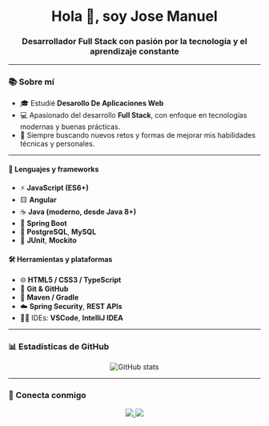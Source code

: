 <h1 align="center">Hola 👋, soy Jose Manuel</h1>
<h3 align="center">Desarrollador Full Stack con pasión por la tecnología y el aprendizaje constante</h3>

---

### 📚 Sobre mí

- 🎓 Estudié **Desarollo De Aplicaciones Web**
- 💻 Apasionado del desarrollo **Full Stack**, con enfoque en tecnologías modernas y buenas prácticas.
- 🚀 Siempre buscando nuevos retos y formas de mejorar mis habilidades técnicas y personales.

---

#### 🧠 Lenguajes y frameworks
- ⚡ **JavaScript (ES6+)**
- 🟨 **Angular**
- ☕ **Java (moderno, desde Java 8+)**
- 🌱 **Spring Boot**
- 🐘 **PostgreSQL**, **MySQL**
- 🧪 **JUnit**, **Mockito**

#### 🛠️ Herramientas y plataformas
- 🌐 **HTML5 / CSS3 / TypeScript**
- 🧰 **Git & GitHub**
- 🧱 **Maven / Gradle**
- ☁️ **Spring Security**, **REST APIs**
- 🧑‍💻 IDEs: **VSCode**, **IntelliJ IDEA**

---

### 📊 Estadísticas de GitHub

<p align="center">
  <img src="https://github-readme-stats.vercel.app/api?username=JoseManuelTuUsuario&show_icons=true&theme=tokyonight" alt="GitHub stats" />
</p>

---

### 🤝 Conecta conmigo

<p align="center">
  <a href="https://www.linkedin.com/in/jos%C3%A9-manuel-garc%C3%ADa-alonso-1507b826b/" target="_blank">
    <img src="https://img.shields.io/badge/LinkedIn-blue?logo=linkedin&style=for-the-badge" />
  </a>
  <a href="mailto:tuemail@correo.com" target="_blank">
    <img src="https://img.shields.io/badge/Gmail-red?logo=gmail&style=for-the-badge" />
  </a>
</p>


<!--
**Yerthan2/Yerthan2** is a ✨ _special_ ✨ repository because its `README.md` (this file) appears on your GitHub profile.

Here are some ideas to get you started:

- 🔭 I’m currently working on ...
- 🌱 I’m currently learning ...
- 👯 I’m looking to collaborate on ...
- 🤔 I’m looking for help with ...
- 💬 Ask me about ...
- 📫 How to reach me: ...
- 😄 Pronouns: ...
- ⚡ Fun fact: ...
-->
